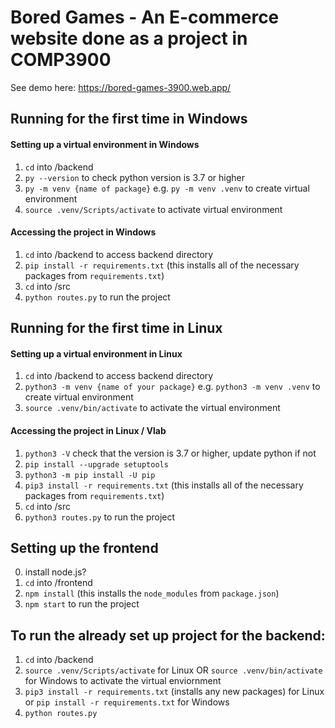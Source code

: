 # Bored Games - An E-commerce website done as a project in COMP3900
See demo here: https://bored-games-3900.web.app/
## Running for the first time in Windows

#### Setting up a virtual environment in Windows
1. `cd` into /backend
2. `py --version` to check python version is 3.7 or higher
3. `py -m venv {name of package}` e.g. `py -m venv .venv` to create virtual environment
4. `source .venv/Scripts/activate` to activate virtual environment

#### Accessing the project in Windows 
1. `cd` into /backend to access backend directory
2. `pip install -r requirements.txt` (this installs all of the necessary packages from `requirements.txt`)
3. `cd` into /src
4. `python routes.py` to run the project

## Running for the first time in Linux

#### Setting up a virtual environment in Linux
1. `cd` into /backend to access backend directory
2. `python3 -m venv {name of your package}` e.g. `python3 -m venv .venv` to create virtual environment
3. `source .venv/bin/activate` to activate the virtual environment

#### Accessing the project in Linux / Vlab
1. `python3 -V` check that the version is 3.7 or higher, update python if not
2. `pip install --upgrade setuptools`
3. `python3 -m pip install -U pip`  
4. `pip3 install -r requirements.txt` (this installs all of the necessary packages from `requirements.txt`)
5. `cd` into /src
6. `python3 routes.py` to run the project

## Setting up the frontend
0. install node.js?
1. `cd` into /frontend
2. `npm install` (this installs the `node_modules` from `package.json`)
3. `npm start` to run the project

## To run the already set up project for the backend:
1. `cd` into /backend
2. `source .venv/Scripts/activate` for Linux OR `source .venv/bin/activate` for Windows to activate the virtual enviornment
3. `pip3 install -r requirements.txt` (installs any new packages) for Linux or `pip install -r requirements.txt` for Windows
4. `python routes.py`
